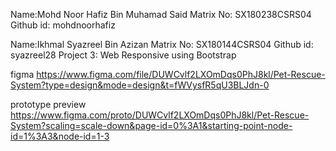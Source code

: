 
Name:Mohd Noor Hafiz Bin Muhamad Said
Matrix No: SX180238CSRS04
Github id: mohdnoorhafiz

Name:Ikhmal Syazreel Bin Azizan
Matrix No: SX180144CSRS04
Github id: syazreel28
Project 3: Web Responsive using Bootstrap



figma
https://www.figma.com/file/DUWCvlf2LXOmDqs0PhJ8kl/Pet-Rescue-System?type=design&mode=design&t=fWVysfR5qU3BLJdn-0

prototype preview
https://www.figma.com/proto/DUWCvlf2LXOmDqs0PhJ8kl/Pet-Rescue-System?scaling=scale-down&page-id=0%3A1&starting-point-node-id=1%3A3&node-id=1-3
